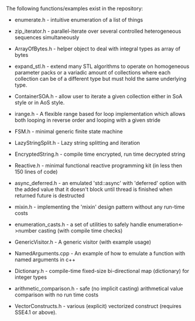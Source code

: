 The following functions/examples exist in the repository:

* enumerate.h - intuitive enumeration of a list of things

* zip_iterator.h - parallel-iterate over several controlled heterogeneous sequences simultaneously

* ArrayOfBytes.h - helper object to deal with integral types as array of bytes

* expand_stl.h - extend many STL algorithms to operate on homogeneous parameter packs or a variadic amount of collections where each collection can be of a different type but must hold the same underlying type.

* ContainerSOA.h - allow user to iterate a given collection either in SoA style or in AoS style.

* irange.h - A flexible range based for loop implementation which allows both looping in reverse order and looping with a given stride

* FSM.h - minimal generic finite state machine

* LazyStringSplit.h - Lazy string splitting and iteration

* EncryptedString.h - compile time encrypted, run time decrypted string

* Reactive.h - minimal functional reactive programming kit (in less then 150 lines of code)

* async_deferred.h - an emulated 'std::async' with 'deferred' option with the added value that it doesn't block until thread is finished when returned future is destructed

* mixin.h - implementing the 'mixin' design pattern without any run-time costs

* enumeration_casts.h - a set of utilities to safely handle enumeration<->number casting (with compile time checks)

* GenericVisitor.h - A generic visitor (with example usage)

* NamedArguments.cpp - An example of how to emulate a function with named arguments in c++

* Dictionary.h - compile-time fixed-size bi-directional map (dictionary) for integer types

* arithmetic_comparison.h - safe (no implicit casting) arithmetical value comparison with no run time costs

* VectorConstructs.h - various (explicit) vectorized construct (requires SSE4.1 or above).
